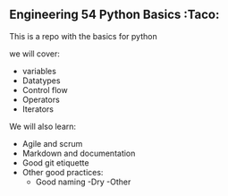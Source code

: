 ## Engineering 54 Python Basics :Taco:

This is a repo with the basics for python

we will cover:
- variables
- Datatypes
- Control flow
- Operators
- Iterators

We will also learn:
- Agile and scrum
- Markdown and documentation
- Good git etiquette
- Other good practices:
    - Good naming
    -Dry
    -Other
